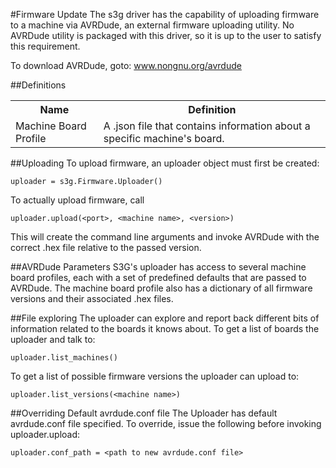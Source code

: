 #Firmware Update
The s3g driver has the capability of uploading firmware to a machine via AVRDude, an external firmware uploading utility.  No AVRDude utility is packaged with this driver, so it is up to the user to satisfy this requirement.

To download AVRDude, goto: www.nongnu.org/avrdude

##Definitions
<table>
<tr>
  <th>Name</th>
  <th>Definition</th>
</tr>
<tr>
  <td>Machine Board Profile</td>
  <td>A .json file that contains information about a specific machine's board.</td>
</tr>
</table>

##Uploading
To upload firmware, an uploader object must first be created:

    uploader = s3g.Firmware.Uploader()

To actually upload firmware, call

    uploader.upload(<port>, <machine name>, <version>)

This will create the command line arguments and invoke AVRDude with the correct .hex file relative to the passed version. 

##AVRDude Parameters
S3G's uploader has access to several machine board profiles, each with a set of predefined defaults that are passed to AVRDude.  The machine board profile also has a dictionary of all firmware versions and their associated .hex files.

##File exploring
The uploader can explore and report back different bits of information related to the boards it knows about.  To get a list of boards the uploader and talk to:

    uploader.list_machines()

To get a list of possible firmware versions the uploader can upload to:

    uploader.list_versions(<machine name>)

##Overriding Default avrdude.conf file
The Uploader has default avrdude.conf file specified.  To override, issue the following before invoking uploader.upload:

    uploader.conf_path = <path to new avrdude.conf file>
